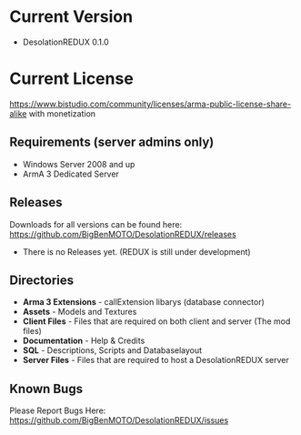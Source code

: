 
Current Version
==================================
 - DesolationREDUX 0.1.0
 
Current License
=================================
https://www.bistudio.com/community/licenses/arma-public-license-share-alike with monetization

Requirements (server admins only)
------------

 - Windows Server 2008 and up
 - ArmA 3 Dedicated Server


Releases
--------
Downloads for all versions can be found here: https://github.com/BigBenMOTO/DesolationREDUX/releases
 - There is no Releases yet. (REDUX is still under development)


Directories
-----------

 - **Arma 3 Extensions** - callExtension libarys (database connector)
 - **Assets** - Models and Textures
 - **Client Files** - Files that are required on both client and server (The mod files)
 - **Documentation** - Help & Credits
 - **SQL** - Descriptions, Scripts and Databaselayout
 - **Server Files** - Files that are required to host a DesolationREDUX server


Known Bugs
----------
Please Report Bugs Here: https://github.com/BigBenMOTO/DesolationREDUX/issues
